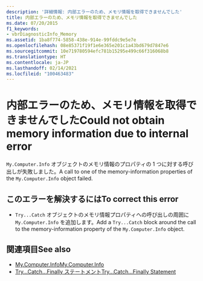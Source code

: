 ```yaml
---
description: '詳細情報: 内部エラーのため、メモリ情報を取得できませんでした'
title: 内部エラーのため、メモリ情報を取得できませんでした
ms.date: 07/20/2015
f1_keywords:
- vbrDiagnosticInfo_Memory
ms.assetid: 1ba8f774-5858-438e-914e-99fddc9e5e7e
ms.openlocfilehash: 08e85371f19f1e6e365e201c1a43bd679d7847e6
ms.sourcegitcommit: 10e719780594efc781b15295e499c66f316068b8
ms.translationtype: HT
ms.contentlocale: ja-JP
ms.lasthandoff: 02/14/2021
ms.locfileid: "100463483"
---
```

# <a name="could-not-obtain-memory-information-due-to-internal-error"></a><span data-ttu-id="f2993-103">内部エラーのため、メモリ情報を取得できませんでした</span><span class="sxs-lookup"><span data-stu-id="f2993-103">Could not obtain memory information due to internal error</span></span>

<span data-ttu-id="f2993-104">`My.Computer.Info` オブジェクトのメモリ情報のプロパティの 1 つに対する呼び出しが失敗しました。</span><span class="sxs-lookup"><span data-stu-id="f2993-104">A call to one of the memory-information properties of the `My.Computer.Info` object failed.</span></span>  
  
## <a name="to-correct-this-error"></a><span data-ttu-id="f2993-105">このエラーを解決するには</span><span class="sxs-lookup"><span data-stu-id="f2993-105">To correct this error</span></span>  
  
- <span data-ttu-id="f2993-106">`Try...Catch` オブジェクトのメモリ情報プロパティへの呼び出しの周囲に `My.Computer.Info` を追加します。</span><span class="sxs-lookup"><span data-stu-id="f2993-106">Add a `Try...Catch` block around the call to the memory-information property of the `My.Computer.Info` object.</span></span>  
  
## <a name="see-also"></a><span data-ttu-id="f2993-107">関連項目</span><span class="sxs-lookup"><span data-stu-id="f2993-107">See also</span></span>

- [<span data-ttu-id="f2993-108">My.Computer.Info</span><span class="sxs-lookup"><span data-stu-id="f2993-108">My.Computer.Info</span></span>](xref:Microsoft.VisualBasic.Devices.ComputerInfo)
- [<span data-ttu-id="f2993-109">Try...Catch...Finally ステートメント</span><span class="sxs-lookup"><span data-stu-id="f2993-109">Try...Catch...Finally Statement</span></span>](../language-reference/statements/try-catch-finally-statement.md)
